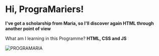 # Hi, PrograMariers!


**I've got a scholarship from 
Maria, so I'll discover again HTML through another point of view**

What am I learning in this Programme? **HTML, CSS and JS**

![PROGRAMARIA](https://razoesparaacreditar.com/wp-content/uploads/2019/03/source.gif) 
